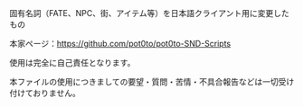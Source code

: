 固有名詞（FATE、NPC、街、アイテム等）を日本語クライアント用に変更したもの

本家ページ：https://github.com/pot0to/pot0to-SND-Scripts

使用は完全に自己責任となります。

本ファイルの使用につきましての要望・質問・苦情・不具合報告などは一切受け付けておりません。
